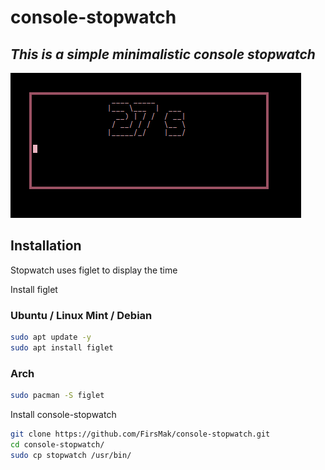 # console-stopwatch
## _This is a simple minimalistic console stopwatch_

![alt text](https://github.com/FirsMak/console-stopwatch/blob/main/image.png?raw=true)

## Installation

Stopwatch uses figlet to display the time

Install figlet

### Ubuntu / Linux Mint / Debian
```sh
sudo apt update -y
sudo apt install figlet
```

### Arch
```sh
sudo pacman -S figlet
```

Install console-stopwatch

```sh
git clone https://github.com/FirsMak/console-stopwatch.git
cd console-stopwatch/
sudo cp stopwatch /usr/bin/
```
